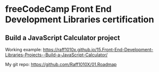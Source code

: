 # freeCodeCamp Front End Development Libraries certification

## Build a JavaScript Calculator project

Working example: https://raff1010x.github.io/15.Front-End-Development-Libraries-Projects--Build-a-JavaScript-Calculator/

My git repo: https://github.com/Raff1010X/01.Roadmap
